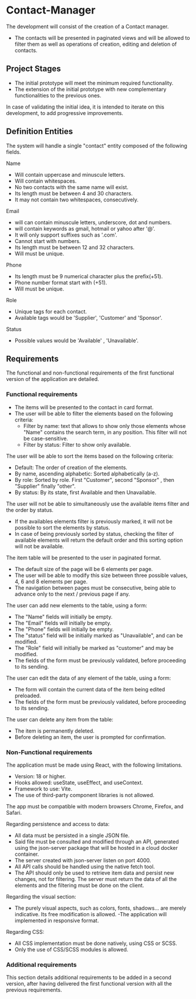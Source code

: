 # Contact-Manager

The development will consist of the creation of a Contact manager.

- The contacts will be presented in paginated views and will be allowed to filter them as well as operations of creation, editing and deletion of contacts.

## Project Stages

- The initial prototype will meet the minimum required functionality.
- The extension of the initial prototype with new complementary functionalities to the previous ones.

In case of validating the initial idea, it is intended to iterate on this development, to add progressive improvements.

## Definition Entities

The system will handle a single "contact" entity composed of the following fields.

 Name

- Will contain uppercase and minuscule letters.
- Will contain whitespaces.
- No two contacts with the same name will exist.
- Its length must be between 4 and 30 characters.
- It may not contain two whitespaces, consecutively.

Email

- will can contain minuscule letters, underscore, dot and numbers.
- will contain keywords as gmail, hotmail or yahoo after '@'.
- It will only support suffixes such as '.com'.
- Cannot start with numbers.
- Its length must be between 12 and 32 characters.
- Will must be unique.

Phone

- Its length must be 9 numerical character plus the prefix(+51).
- Phone number format start with (+51).
- Will must be unique.

Role

- Unique tags for each contact.
- Available tags would be 'Supplier', 'Customer' and 'Sponsor'.

Status

- Possible values would be 'Available' , 'Unavailable'.

## Requirements

The functional and non-functional requirements of the first functional version of the application are detailed.

### Functional requirements

- The items will be presented to the contact in card format.
- The user will be able to filter the elements based on the following criteria:
  - Filter by name: text that allows to show only those elements whose "Name" contains the search term, in any position. This filter will not be case-sensitive.
  - Filter by status: Filter to show only available.

The user will be able to sort the items based on the following criteria:

- Default: The order of creation of the elements.
- By name, ascending alphabetic: Sorted alphabetically (a-z).
- By role: Sorted by role. First "Customer", second "Sponsor" , then "Supplier" finally "other".
- By status: By its state, first Available and then Unavailable.

The user will not be able to simultaneously use the available items filter and the order by status.

- If the availables elements filter is previously marked, it will not be possible to sort the elements by status.
- In case of being previously sorted by status, checking the filter of available elements will return the default order and this sorting option will not be available.

The item table will be presented to the user in paginated format.

- The default size of the page will be 6 elements per page.
- The user will be able to modify this size between three possible values, 4, 6 and 8 elements per page.
- The navigation between pages must be consecutive, being able to advance only to the next / previous page if any.

The user can add new elements to the table, using a form:

- The "Name" fields will initially be empty.
- The "Email" fields will initially be empty.
- The "Phone" fields will initially be empty.
- The "status" field will be initially marked as "Unavailable", and can be modified.
- The "Role" field will initially be marked as "customer" and may be modified.
- The fields of the form must be previously validated, before proceeding to its sending.

The user can edit the data of any element of the table, using a form:

- The form will contain the current data of the item being edited preloaded.
- The fields of the form must be previously validated, before proceeding to its sending.

The user can delete any item from the table:

- The item is permanently deleted.
- Before deleting an item, the user is prompted for confirmation.

### Non-Functional requirements

The application must be made using React, with the following limitations.

- Version: 18 or higher.
- Hooks allowed: useState, useEffect, and useContext.
- Framework to use: Vite.
- The use of third-party component libraries  is not allowed.

The app must be compatible with modern browsers Chrome, Firefox, and Safari.

Regarding persistence and access to data:

- All data must be persisted in a single JSON file.
- Said file must be consulted and modified through an API, generated using the json-server package that will be hosted in a cloud docker container.
- The server created with json-server listen on port 4000.
- All API calls should be handled using the native fetch tool.
- The API should only be used to retrieve item data and persist new changes, not for filtering. The server must return the data of all the elements and the filtering must be done on the client.

Regarding the visual section:

- The purely visual aspects, such as colors, fonts, shadows... are merely indicative. Its free modification is allowed.
-The application will implemented in responsive format.

Regarding CSS:

- All CSS implementation must be done natively, using CSS or SCSS.
- Only the use of CSS/SCSS modules is allowed.

### Additional requirements

This section details additional requirements to be added in a second version, after having delivered the first functional version with all the previous requirements.
